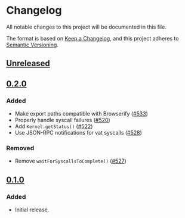 # Changelog

All notable changes to this project will be documented in this file.

The format is based on [Keep a Changelog](https://keepachangelog.com/en/1.0.0/),
and this project adheres to [Semantic Versioning](https://semver.org/spec/v2.0.0.html).

## [Unreleased]

## [0.2.0]

### Added

- Make export paths compatible with Browserify ([#533](https://github.com/MetaMask/ocap-kernel/pull/533))
- Properly handle syscall failures ([#520](https://github.com/MetaMask/ocap-kernel/pull/520))
- Add `Kernel.getStatus()` ([#522](https://github.com/MetaMask/ocap-kernel/pull/522))
- Use JSON-RPC notifications for vat syscalls ([#528](https://github.com/MetaMask/ocap-kernel/pull/528))

### Removed

- Remove `waitForSyscallsToComplete()` ([#527](https://github.com/MetaMask/ocap-kernel/pull/527))

## [0.1.0]

### Added

- Initial release.

[Unreleased]: https://github.com/MetaMask/ocap-kernel/compare/@metamask/ocap-kernel@0.2.0...HEAD
[0.2.0]: https://github.com/MetaMask/ocap-kernel/compare/@metamask/ocap-kernel@0.1.0...@metamask/ocap-kernel@0.2.0
[0.1.0]: https://github.com/MetaMask/ocap-kernel/releases/tag/@metamask/ocap-kernel@0.1.0

